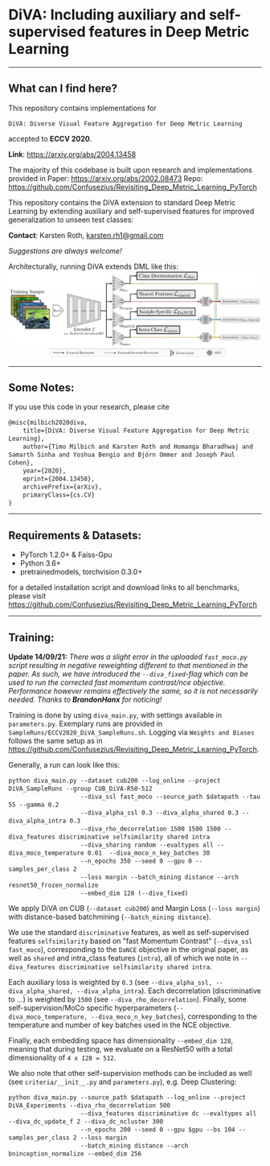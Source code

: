 # DiVA: Including auxiliary and self-supervised features in Deep Metric Learning

---
## What can I find here?

This repository contains implementations for

```
DiVA: Diverse Visual Feature Aggregation for Deep Metric Learning
```

accepted to **ECCV 2020**.

**Link**: https://arxiv.org/abs/2004.13458

The majority of this codebase is built upon research and implementations provided in
Paper: https://arxiv.org/abs/2002.08473
Repo: https://github.com/Confusezius/Revisiting_Deep_Metric_Learning_PyTorch

This repository contains the DiVA extension to standard Deep Metric Learning by extending auxiliary and self-supervised features for improved generalization to unseen test classes:

**Contact**: Karsten Roth, karsten.rh1@gmail.com  

*Suggestions are always welcome!*

Architecturally, running DiVA extends DML like this:
![Architecture](Images/arch.jpeg)


---
## Some Notes:

If you use this code in your research, please cite
```
@misc{milbich2020diva,
    title={DiVA: Diverse Visual Feature Aggregation for Deep Metric Learning},
    author={Timo Milbich and Karsten Roth and Homanga Bharadhwaj and Samarth Sinha and Yoshua Bengio and Björn Ommer and Joseph Paul Cohen},
    year={2020},
    eprint={2004.13458},
    archivePrefix={arXiv},
    primaryClass={cs.CV}
}
```

---
## Requirements & Datasets:

* PyTorch 1.2.0+ & Faiss-Gpu
* Python 3.6+
* pretrainedmodels, torchvision 0.3.0+

for a detailed installation script and download links to all benchmarks, please visit
https://github.com/Confusezius/Revisiting_Deep_Metric_Learning_PyTorch


---
## Training:

__Update 14/09/21:__ _There was a slight error in the uploaded `fast_moco.py` script resulting in negative reweighting different to that mentioned in the paper. As such, we have introduced the `--diva_fixed`-flag which can be used to run the corrected fast momentum contrast/nce objective. Performance however remains effectively the same, so it is not necessarily needed. Thanks to __BrandonHanx__ for noticing!_


Training is done by using `diva_main.py`, with settings available in `parameters.py`. Exemplary runs are provided in `SampleRuns/ECCV2020_DiVA_SampleRuns.sh`.
Logging via `Weights and Biases` follows the same setup as in https://github.com/Confusezius/Revisiting_Deep_Metric_Learning_PyTorch.

Generally, a run can look like this:

```
python diva_main.py --dataset cub200 --log_online --project DiVA_SampleRuns --group CUB_DiVA-R50-512
                    --diva_ssl fast_moco --source_path $datapath --tau 55 --gamma 0.2
                    --diva_alpha_ssl 0.3 --diva_alpha_shared 0.3 --diva_alpha_intra 0.3
                    --diva_rho_decorrelation 1500 1500 1500 --diva_features discriminative selfsimilarity shared intra
                    --diva_sharing random --evaltypes all --diva_moco_temperature 0.01  --diva_moco_n_key_batches 30
                    --n_epochs 350 --seed 0 --gpu 0 --samples_per_class 2
                    --loss margin --batch_mining distance --arch resnet50_frozen_normalize
                    --embed_dim 128 (--diva_fixed)
```

We apply DiVA on CUB (`--dataset cub200`) and Margin Loss (`--loss margin`) with distance-based batchmining (`--batch_mining distance`).

We use the standard `discriminative` features, as well as self-supervised features `selfsimilarity` based on "fast Momentum Contrast" (`--diva_ssl fast_moco`), corresponding to the `DaNCE` objective in the original paper, as well as `shared` and intra_class features (`intra`), all of which we note in `--diva_features discriminative selfsimilarity shared intra`.

Each auxiliary loss is weighted by `0.3` (see `--diva_alpha_ssl, --diva_alpha_shared, --diva_alpha_intra`). Each decorrelation (discriminative to ...) is weighted by `1500` (see `--diva_rho_decorrelation`). Finally, some self-supervision/MoCo specific hyperparameters (`--diva_moco_temperature, --diva_moco_n_key_batches`), corresponding to the temperature and number of key batches used in the NCE objective.

Finally, each embedding space has dimensionality `--embed_dim 128`, meaning that during testing, we evaluate on a ResNet50 with a total dimensionality of `4 x 128 = 512`.

We also note that other self-supervision methods can be included as well (see `criteria/__init__.py` and `parameters.py`), e.g. Deep Clustering:

```
python diva_main.py --source_path $datapath --log_online --project DiVA_Experiments --diva_rho_decorrelation 500
                    --diva_features discriminative dc --evaltypes all --diva_dc_update_f 2 --diva_dc_ncluster 300
                    --n_epochs 200 --seed 0 --gpu $gpu --bs 104 --samples_per_class 2 --loss margin
                    --batch_mining distance --arch bninception_normalize --embed_dim 256
```
